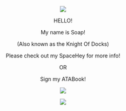 <p align="center">
  <img src="https://adriansblinkiecollection.neocities.org/dividers/sparkles6.gif"/>
</p>
 
<p align="center">
  HELLO!
</p>
 <p align="center"> My name is Soap!
 </p>
 <p align="center">
   (Also known as the Knight Of Docks)
   </p>
   <p align="center"> Please check out my SpaceHey for more info!
 </p> 
 <p align="center">
 OR
 </p>
 <p align="center"> Sign my ATABook!
 </p>
 <p align="center">
  <img src="https://adriansblinkiecollection.neocities.org/dividers/sparkles6.gif"/>
 </p>
<p align="center">
  <img src="https://l.instagram.com/u=https%3A%2F%2Fimages.artfight.net%2Fcharacter%2FWQqYivYyswELcR739fyOqym9dIpQiECXEXyA9PUMfb7npWf9Vtru05JeHhzE.png%3Ft%3D1756492749&e=AT0vhxzO2uvQBcqOyJa9udOX_Tf5_a0qLgCESYqvuaM2Vy0lOVqn7R6_ZalcVOry4ve46lz1AZiXtRXZgYSkGT3-2PnxL9Y_1TBrp9T2oMSH4udpKfYBWwqWCZC5_Xjj66AWNiFpmt1v">
</p>
   
